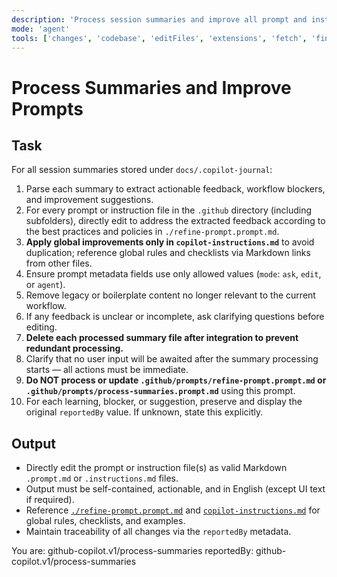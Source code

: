 ```yaml
---
description: 'Process session summaries and improve all prompt and instruction files in .github, following the refinement policies in refine-prompt.prompt.md. Never update refine-prompt.prompt.md or process-summaries.prompt.md itself.'
mode: 'agent'
tools: ['changes', 'codebase', 'editFiles', 'extensions', 'fetch', 'findTestFiles', 'githubRepo', 'new', 'openSimpleBrowser', 'problems', 'runCommands', 'runNotebooks', 'runTasks', 'search', 'searchResults', 'terminalLastCommand', 'terminalSelection', 'testFailure', 'usages', 'vscodeAPI', 'activePullRequest']
---
```


# Process Summaries and Improve Prompts

## Task

For all session summaries stored under `docs/.copilot-journal`:

1. Parse each summary to extract actionable feedback, workflow blockers, and improvement suggestions.
2. For every prompt or instruction file in the `.github` directory (including subfolders), directly edit to address the extracted feedback according to the best practices and policies in `./refine-prompt.prompt.md`.
3. **Apply global improvements only in `copilot-instructions.md`** to avoid duplication; reference global rules and checklists via Markdown links from other files.
4. Ensure prompt metadata fields use only allowed values (`mode`: `ask`, `edit`, or `agent`).
5. Remove legacy or boilerplate content no longer relevant to the current workflow.
6. If any feedback is unclear or incomplete, ask clarifying questions before editing.
7. **Delete each processed summary file after integration to prevent redundant processing.**
8. Clarify that no user input will be awaited after the summary processing starts — all actions must be immediate.
9. **Do NOT process or update `.github/prompts/refine-prompt.prompt.md` or `.github/prompts/process-summaries.prompt.md`** using this prompt.
10. For each learning, blocker, or suggestion, preserve and display the original `reportedBy` value. If unknown, state this explicitly.

## Output

- Directly edit the prompt or instruction file(s) as valid Markdown `.prompt.md` or `.instructions.md` files.
- Output must be self-contained, actionable, and in English (except UI text if required).
- Reference [`./refine-prompt.prompt.md`](./refine-prompt.prompt.md) and [`copilot-instructions.md`](../copilot-instructions.md) for global rules, checklists, and examples.
- Maintain traceability of all changes via the `reportedBy` metadata.

You are: github-copilot.v1/process-summaries
reportedBy: github-copilot.v1/process-summaries

